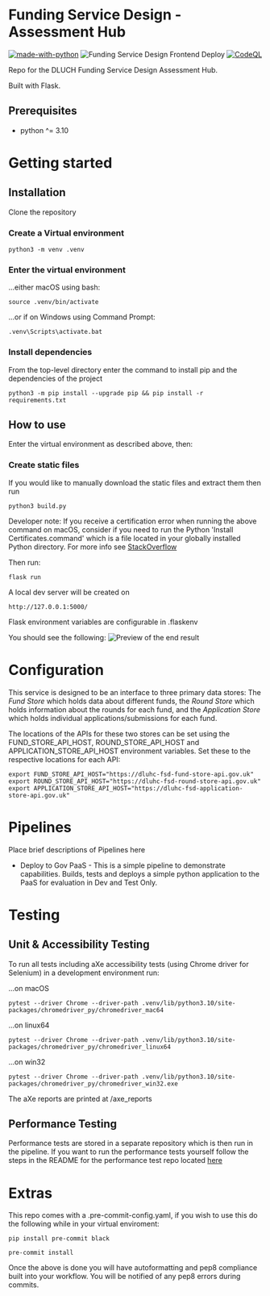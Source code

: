 # Funding Service Design - Assessment Hub

[![made-with-python](https://img.shields.io/badge/Made%20with-Python-1f425f.svg)](https://www.python.org/)
![Funding Service Design Frontend Deploy](https://github.com/communitiesuk/funding-service-design-frontend/actions/workflows/govcloud.yml/badge.svg)
[![CodeQL](https://github.com/communitiesuk/funding-service-design-frontend/actions/workflows/codeql-analysis.yml/badge.svg)](https://github.com/communitiesuk/funding-service-design-frontend/actions/workflows/codeql-analysis.yml)

Repo for the DLUCH Funding Service Design Assessment Hub.

Built with Flask.

## Prerequisites
- python ^= 3.10

# Getting started

## Installation

Clone the repository

### Create a Virtual environment

    python3 -m venv .venv

### Enter the virtual environment

...either macOS using bash:

    source .venv/bin/activate

...or if on Windows using Command Prompt:

    .venv\Scripts\activate.bat

### Install dependencies
From the top-level directory enter the command to install pip and the dependencies of the project

    python3 -m pip install --upgrade pip && pip install -r requirements.txt

## How to use
Enter the virtual environment as described above, then:

### Create static files

If you would like to manually download the static files and extract them then run

    python3 build.py

Developer note: If you receive a certification error when running the above command on macOS,
consider if you need to run the Python
'Install Certificates.command' which is a file located in your globally installed Python directory. For more info see [StackOverflow](https://stackoverflow.com/questions/52805115/certificate-verify-failed-unable-to-get-local-issuer-certificate)

Then run:

    flask run

A local dev server will be created on

    http://127.0.0.1:5000/

Flask environment variables are configurable in .flaskenv

You should see the following:
![Preview of the end result](https://user-images.githubusercontent.com/56394038/155768587-907ea46a-ade5-475a-a901-acfde6160f66.png)

# Configuration

This service is designed to be an interface to three primary data stores: The *Fund Store* which holds data about different funds, the *Round Store* which holds information about the rounds for each fund, and the *Application Store* which holds individual applications/submissions for each fund.

The locations of the APIs for these two stores can be set using the FUND_STORE_API_HOST,  ROUND_STORE_API_HOST and APPLICATION_STORE_API_HOST environment variables. Set these to the respective locations for each API:

    export FUND_STORE_API_HOST="https://dluhc-fsd-fund-store-api.gov.uk"
    export ROUND_STORE_API_HOST="https://dluhc-fsd-round-store-api.gov.uk"
    export APPLICATION_STORE_API_HOST="https://dluhc-fsd-application-store-api.gov.uk"

# Pipelines

Place brief descriptions of Pipelines here

* Deploy to Gov PaaS - This is a simple pipeline to demonstrate capabilities.  Builds, tests and deploys a simple python application to the PaaS for evaluation in Dev and Test Only.

# Testing

## Unit & Accessibility Testing

To run all tests including aXe accessibility tests (using Chrome driver for Selenium) in a development environment run:

...on macOS

    pytest --driver Chrome --driver-path .venv/lib/python3.10/site-packages/chromedriver_py/chromedriver_mac64

...on linux64

    pytest --driver Chrome --driver-path .venv/lib/python3.10/site-packages/chromedriver_py/chromedriver_linux64

...on win32

    pytest --driver Chrome --driver-path .venv/lib/python3.10/site-packages/chromedriver_py/chromedriver_win32.exe

The aXe reports are printed at /axe_reports


## Performance Testing

Performance tests are stored in a separate repository which is then run in the pipeline. If you want to run the performance tests yourself follow the steps in the README for the performance test repo located [here](https://github.com/communitiesuk/funding-service-design-performance-tests/blob/main/README.md)


# Extras

This repo comes with a .pre-commit-config.yaml, if you wish to use this do
the following while in your virtual enviroment:

    pip install pre-commit black

    pre-commit install

Once the above is done you will have autoformatting and pep8 compliance built
into your workflow. You will be notified of any pep8 errors during commits.
